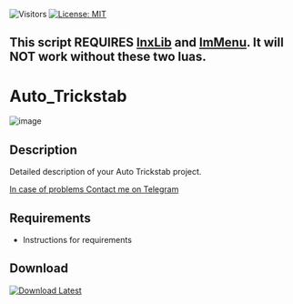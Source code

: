 ![Visitors](https://api.visitorbadge.io/api/visitors?path=https%3A%2F%2Fgithub.com%2Ftitaniummachine1%2FAuto_Trickstab&label=Visitors&countColor=%23263759&style=plastic)
[![License: MIT](https://img.shields.io/badge/License-MIT-yellow.svg)](https://opensource.org/licenses/MIT)

## This script REQUIRES [lnxLib](https://github.com/lnx00/Lmaobox-Library/releases/latest/) and [ImMenu](https://github.com/lnx00/Lmaobox-ImMenu/blob/main/src/ImMenu.lua). It will NOT work without these two luas.

# Auto_Trickstab
![image](https://github.com/titaniummachine1/Auto_Trickstab/assets/78664175/dcc29710-c8ad-4560-93d3-c57a717e262c)


## Description
Detailed description of your Auto Trickstab project.

[In case of problems Contact me on Telegram](https://t.me/TerminatorMachine)

## Requirements
- Instructions for requirements

## Download
[![Download Latest](https://img.shields.io/github/downloads/titaniummachine1/Auto_Trickstab/total.svg?style=for-the-badge&logo=download&label=Download%20Latest)](Release_Link)
